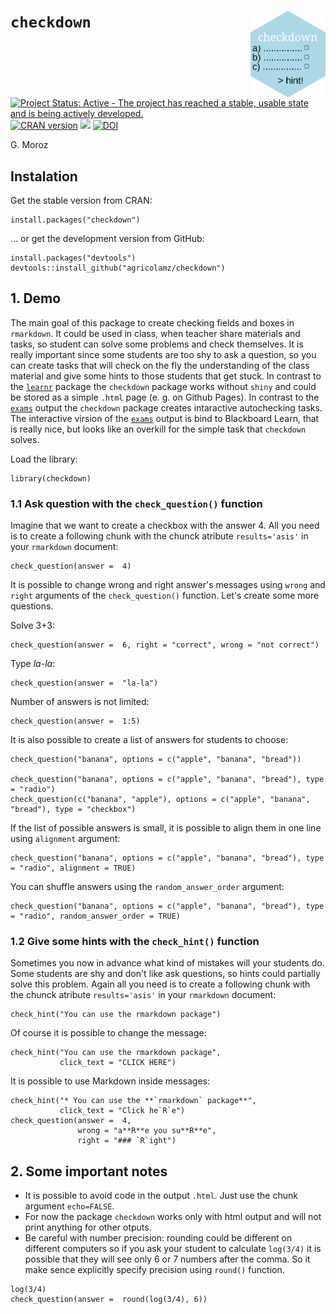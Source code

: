 # `checkdown` <img src="man/figures/logo.png" align="right" width="120" />

[![Project Status: Active - The project has reached a stable, usable state and is being actively developed.](http://www.repostatus.org/badges/latest/active.svg)](http://www.repostatus.org/#active)
[![CRAN version](http://www.r-pkg.org/badges/version/checkdown)](https://cran.r-project.org/package=checkdown)
[![](http://cranlogs.r-pkg.org/badges/grand-total/checkdown)](https://CRAN.R-project.org/package=checkdown)
[![DOI](https://zenodo.org/badge/240126674.svg)](https://zenodo.org/badge/latestdoi/240126674)

G. Moroz

## Instalation

Get the stable version from CRAN:

```{r, eval=FALSE}
install.packages("checkdown")
```

… or get the development version from GitHub:

```{r, eval=FALSE}
install.packages("devtools")
devtools::install_github("agricolamz/checkdown")
```

## 1. Demo

The main goal of this package to create checking fields and boxes in `rmarkdown`. It could be used in class, when teacher share materials and tasks, so student can solve some problems and check themselves. It is really important since some students are too shy to ask a question, so you can create tasks that will check on the fly the understanding of the class material and give some hints to those students that get stuck. In contrast to the [`learnr`](https://rstudio.github.io/learnr/index.html) package the `checkdown` package works without `shiny` and could be stored as a simple `.html` page (e. g. on Github Pages). In contrast to the [`exams`](http://www.r-exams.org/) output the `checkdown` package creates intaractive autochecking tasks. The interactive virsion of the [`exams`](http://www.r-exams.org/) output is bind to Blackboard Learn, that is really nice, but looks like an overkill for the simple task that `checkdown` solves.

Load the library:

```{r}
library(checkdown)
```

### 1.1 Ask question with the `check_question()` function

Imagine that we want to create a checkbox with the answer 4. All you need is to create a following chunk with the chunck atribute `results='asis'` in your `rmarkdown` document:
```{r, results='asis'}
check_question(answer =  4)
```

It is possible to change wrong and right answer's messages using `wrong` and `right` arguments of the `check_question()` function. Let's create some more questions.

Solve 3+3:
```{r, results='asis'}
check_question(answer =  6, right = "correct", wrong = "not correct")
```

Type *la-la*:
```{r, results='asis'}
check_question(answer =  "la-la")
```

Number of answers is not limited:
```{r, results='asis'}
check_question(answer =  1:5)
```

It is also possible to create a list of answers for students to choose:

```{r, results="asis"}
check_question("banana", options = c("apple", "banana", "bread"))

check_question("banana", options = c("apple", "banana", "bread"), type = "radio")
check_question(c("banana", "apple"), options = c("apple", "banana", "bread"), type = "checkbox")
```

If the list of possible answers is small, it is possible to align them in one line using `alignment` argument:

```{r, results="asis"}
check_question("banana", options = c("apple", "banana", "bread"), type = "radio", alignment = TRUE)
```

You can shuffle answers using the `random_answer_order` argument:
```{r, results="asis"}
check_question("banana", options = c("apple", "banana", "bread"), type = "radio", random_answer_order = TRUE)
```

### 1.2 Give some hints with the `check_hint()` function

Sometimes you now in advance what kind of mistakes will your students do. Some students are shy and don't like ask questions, so hints could partially solve  this problem. Again all you need is to create a following chunk with the chunck atribute `results='asis'` in your `rmarkdown` document:

```{r, results="asis"}
check_hint("You can use the rmarkdown package")
```

Of course it is possible to change the message:
```{r, results="asis"}
check_hint("You can use the rmarkdown package",
           click_text = "CLICK HERE")
```

It is possible to use Markdown inside messages:

```{r, results="asis"}
check_hint("* You can use the **`rmarkdown` package**",
           click_text = "Click he`R`e")
check_question(answer =  4, 
               wrong = "a**R**e you su**R**e", 
               right = "### `R`ight")
```

## 2. Some important notes

* It is possible to avoid code in the output `.html`. Just use the chunk argument `echo=FALSE`.
* For now the package `checkdown` works only with html output and will not print anything for other otputs.
* Be careful with number precision: rounding could be different on different computers so if you ask your student to calculate `log(3/4)` it is possible that they will see only 6 or 7 numbers after the comma. So it make sence explicitly specify precision using `round()` function.

```{r, results="asis"}
log(3/4)
check_question(answer =  round(log(3/4), 6))
```

